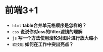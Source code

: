 # 前端3+1
- `html` **table合并单元格顺序是怎样的？**
- `css` **说说你对css的filter滤镜的理解**
- `js` **写一个方法使用滚轮对图片进行放大缩小**
- `软技能` **如何在工作中突出亮点？**

